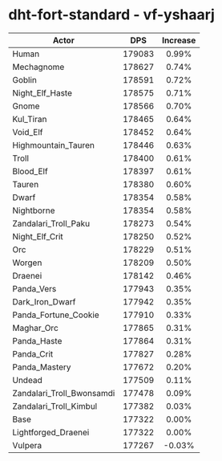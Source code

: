 # dht-fort-standard - vf-yshaarj
| Actor | DPS | Increase |
|---|:---:|:---:|
|Human|179083|0.99%|
|Mechagnome|178627|0.74%|
|Goblin|178591|0.72%|
|Night_Elf_Haste|178575|0.71%|
|Gnome|178566|0.70%|
|Kul_Tiran|178465|0.64%|
|Void_Elf|178452|0.64%|
|Highmountain_Tauren|178446|0.63%|
|Troll|178400|0.61%|
|Blood_Elf|178397|0.61%|
|Tauren|178380|0.60%|
|Dwarf|178354|0.58%|
|Nightborne|178354|0.58%|
|Zandalari_Troll_Paku|178273|0.54%|
|Night_Elf_Crit|178250|0.52%|
|Orc|178229|0.51%|
|Worgen|178209|0.50%|
|Draenei|178142|0.46%|
|Panda_Vers|177943|0.35%|
|Dark_Iron_Dwarf|177942|0.35%|
|Panda_Fortune_Cookie|177910|0.33%|
|Maghar_Orc|177865|0.31%|
|Panda_Haste|177864|0.31%|
|Panda_Crit|177827|0.28%|
|Panda_Mastery|177672|0.20%|
|Undead|177509|0.11%|
|Zandalari_Troll_Bwonsamdi|177478|0.09%|
|Zandalari_Troll_Kimbul|177382|0.03%|
|Base|177322|0.00%|
|Lightforged_Draenei|177322|0.00%|
|Vulpera|177267|-0.03%|
